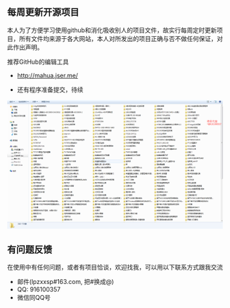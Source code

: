 
## 每周更新开源项目
本人为了方便学习使用github和消化吸收别人的项目文件，故实行每周定时更新项目，所有文件均来源于各大网站，本人对所发出的项目正确与否不做任何保证，对此作出声明。

推荐GitHub的编辑工具

   *  http://mahua.jser.me/



*  还有程序准备提交，待续

![还有程序准备提交，待续](单片机开发_qq916100357.png)
## 有问题反馈
在使用中有任何问题，或者有项目恰谈，欢迎找我，可以用以下联系方式跟我交流

* 邮件(lpzxxsp#163.com, 把#换成@)
* QQ: 916100357
* 微信同QQ号

